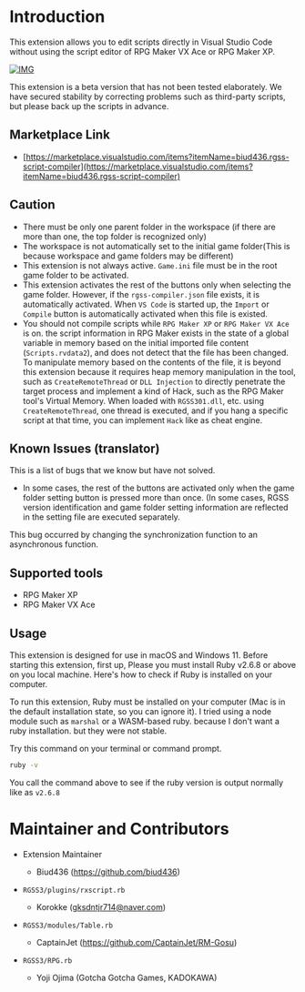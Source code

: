 # Introduction

This extension allows you to edit scripts directly in Visual Studio Code without using the script editor of RPG Maker VX Ace or RPG Maker XP.

[![IMG](https://img.youtube.com/vi/0uqOVCvXC-E/0.jpg)](https://youtu.be/0uqOVCvXC-E)

This extension is a beta version that has not been tested elaborately. We have secured stability by correcting problems such as third-party scripts, but please back up the scripts in advance.

## Marketplace Link

-   [https://marketplace.visualstudio.com/items?itemName=biud436.rgss-script-compiler](https://marketplace.visualstudio.com/items?itemName=biud436.rgss-script-compiler)

## Caution

-   There must be only one parent folder in the workspace (if there are more than one, the top folder is recognized only)
-   The workspace is not automatically set to the initial game folder(This is because workspace and game folders may be different)
-   This extension is not always active. `Game.ini` file must be in the root game folder to be activated.
-   This extension activates the rest of the buttons only when selecting the game folder. However, if the `rgss-compiler.json` file exists, it is automatically activated. When `VS Code` is started up, the `Import` or `Compile` button is automatically activated when this file is existed.
-   You should not compile scripts while `RPG Maker XP` or `RPG Maker VX Ace` is on. the script information in RPG Maker exists in the state of a global variable in memory based on the initial imported file content (`Scripts.rvdata2`), and does not detect that the file has been changed. To manipulate memory based on the contents of the file, it is beyond this extension because it requires heap memory manipulation in the tool, such as `CreateRemoteThread` or `DLL Injection` to directly penetrate the target process and implement a kind of Hack, such as the RPG Maker tool's Virtual Memory. When loaded with `RGSS301.dll`, etc. using `CreateRemoteThread`, one thread is executed, and if you hang a specific script at that time, you can implement `Hack` like as cheat engine.

## Known Issues (translator)

This is a list of bugs that we know but have not solved.

-   In some cases, the rest of the buttons are activated only when the game folder setting button is pressed more than once. (In some cases, RGSS version identification and game folder setting information are reflected in the setting file are executed separately.

This bug occurred by changing the synchronization function to an asynchronous function.

## Supported tools

-   RPG Maker XP
-   RPG Maker VX Ace

## Usage

This extension is designed for use in macOS and Windows 11. Before starting this extension, first up, Please you must install Ruby v2.6.8 or above on you local machine. Here's how to check if Ruby is installed on your computer.

To run this extension, Ruby must be installed on your computer (Mac is in the default installation state, so you can ignore it). I tried using a node module such as `marshal` or a WASM-based ruby. because I don't want a ruby installation. but they were not stable.

Try this command on your terminal or command prompt.

```bash
ruby -v
```

You call the command above to see if the ruby version is output normally like as `v2.6.8`

# Maintainer and Contributors

-   Extension Maintainer

    -   Biud436 (https://github.com/biud436)

-   `RGSS3/plugins/rxscript.rb`

    -   Korokke (gksdntjr714@naver.com)

-   `RGSS3/modules/Table.rb`

    -   CaptainJet (https://github.com/CaptainJet/RM-Gosu)

-   `RGSS3/RPG.rb`
    -   Yoji Ojima (Gotcha Gotcha Games, KADOKAWA)
